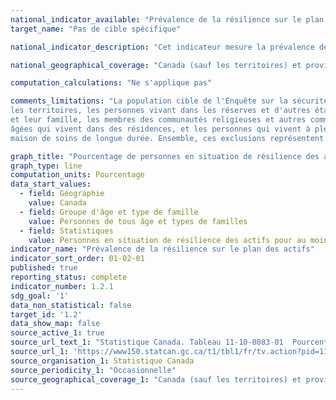 ```yaml
---
national_indicator_available: "Prévalence de la résilience sur le plan des actifs"
target_name: "Pas de cible spécifique"

national_indicator_description: "Cet indicateur mesure la prévalence de la résilience sur le plan des actifs. Une personne est en situation de résilience des actifs si elle a suffisamment d’épargne pour maintenir son bien-être pendant une période de temps précise. Plus spécifiquement, c’est la capacité qu’ont les Canadiens de pouvoir faire face à des dépenses inattendues ou à un revenu réduit en se servant de leurs actifs (par ex. un compte de banque) pour une période de temps précise."

national_geographical_coverage: "Canada (sauf les territoires) et provinces"

computation_calculations: "Ne s'applique pas"

comments_limitations: "La population cible de l'Enquête sur la sécurité financière est les familles canadiennes provenant des dix provinces. Sont exclus de l'enquête :
les territoires, les personnes vivant dans les réserves et d'autres établissements autochtones, les représentants officiels des pays étrangers qui vivent au Canada 
et leur famille, les membres des communautés religieuses et autres communautés, les membres des Forces canadiennes qui vivent sur les bases militaires, les personnes 
âgées qui vivent dans des résidences, et les personnes qui vivent à plein temps dans un établissement institutionnel, comme un établissement carcéral, un hôpital ou une 
maison de soins de longue durée. Ensemble, ces exclusions représentent environ 2 % de la population."

graph_title: "Pourcentage de personnes en situation de résilience des actifs pour au moins 3 mois"
graph_type: line
computation_units: Pourcentage
data_start_values:
  - field: Géographie
    value: Canada
  - field: Groupe d'âge et type de famille
    value: Personnes de tous âge et types de familles
  - field: Statistiques
    value: Personnes en situation de résilience des actifs pour au moins trois mois
indicator_name: "Prévalence de la résilience sur le plan des actifs"
indicator_sort_order: 01-02-01
published: true
reporting_status: complete
indicator_number: 1.2.1
sdg_goal: '1'
data_non_statistical: false
target_id: '1.2'
data_show_map: false
source_active_1: true
source_url_text_1: "Statistique Canada. Tableau 11-10-0083-01  Pourcentage de personnes en situation de résilience des actifs, Canada et provinces"
source_url_1: 'https://www150.statcan.gc.ca/t1/tbl1/fr/tv.action?pid=1110008301'
source_organisation_1: Statistique Canada
source_periodicity_1: "Occasionnelle"
source_geographical_coverage_1: "Canada (sauf les territoires) et provinces"
---
```

